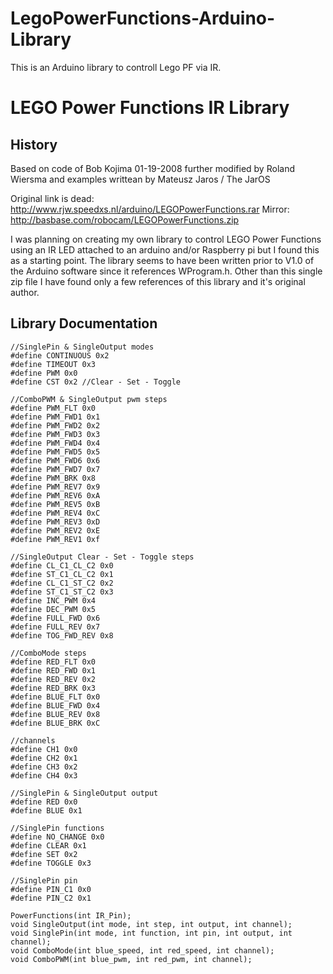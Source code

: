 # LegoPowerFunctions-Arduino-Library
This is an Arduino library to controll Lego PF via IR.

LEGO Power Functions IR Library
===============================


History
-------

Based on code of Bob Kojima 01-19-2008 further modified by Roland Wiersma and examples writtean by Mateusz Jaros / The JarOS 

Original link is dead: http://www.rjw.speedxs.nl/arduino/LEGOPowerFunctions.rar
Mirror: http://basbase.com/robocam/LEGOPowerFunctions.zip

I was planning on creating my own library to control LEGO Power Functions using
an IR LED attached to an arduino and/or Raspberry pi but I found this as a
starting point.  The library seems to have been written prior to V1.0 of the
Arduino software since it references WProgram.h.  Other than this single zip
file I have found only a few references of this library and it's original
author.


Library Documentation
---------------------

    //SinglePin & SingleOutput modes
    #define CONTINUOUS 0x2
    #define TIMEOUT 0x3
    #define PWM 0x0
    #define CST 0x2 //Clear - Set - Toggle

    //ComboPWM & SingleOutput pwm steps
    #define PWM_FLT 0x0
    #define PWM_FWD1 0x1
    #define PWM_FWD2 0x2
    #define PWM_FWD3 0x3
    #define PWM_FWD4 0x4
    #define PWM_FWD5 0x5
    #define PWM_FWD6 0x6
    #define PWM_FWD7 0x7
    #define PWM_BRK 0x8
    #define PWM_REV7 0x9
    #define PWM_REV6 0xA
    #define PWM_REV5 0xB
    #define PWM_REV4 0xC
    #define PWM_REV3 0xD
    #define PWM_REV2 0xE
    #define PWM_REV1 0xf

    //SingleOutput Clear - Set - Toggle steps
    #define CL_C1_CL_C2 0x0
    #define ST_C1_CL_C2 0x1
    #define CL_C1_ST_C2 0x2
    #define ST_C1_ST_C2 0x3
    #define INC_PWM 0x4
    #define DEC_PWM 0x5
    #define FULL_FWD 0x6
    #define FULL_REV 0x7
    #define TOG_FWD_REV 0x8

    //ComboMode steps
    #define RED_FLT 0x0
    #define RED_FWD 0x1
    #define RED_REV 0x2
    #define RED_BRK 0x3
    #define BLUE_FLT 0x0
    #define BLUE_FWD 0x4
    #define BLUE_REV 0x8
    #define BLUE_BRK 0xC

    //channels
    #define CH1 0x0
    #define CH2 0x1
    #define CH3 0x2
    #define CH4 0x3

    //SinglePin & SingleOutput output
    #define RED 0x0
    #define BLUE 0x1

    //SinglePin functions
    #define NO_CHANGE 0x0
    #define CLEAR 0x1
    #define SET 0x2
    #define TOGGLE 0x3

    //SinglePin pin
    #define PIN_C1 0x0
    #define PIN_C2 0x1

    PowerFunctions(int IR_Pin);
    void SingleOutput(int mode, int step, int output, int channel);
    void SinglePin(int mode, int function, int pin, int output, int channel);
    void ComboMode(int blue_speed, int red_speed, int channel);
    void ComboPWM(int blue_pwm, int red_pwm, int channel);
